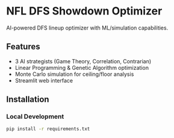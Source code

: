 # NFL DFS Showdown Optimizer

AI-powered DFS lineup optimizer with ML/simulation capabilities.

## Features
- 3 AI strategists (Game Theory, Correlation, Contrarian)
- Linear Programming & Genetic Algorithm optimization
- Monte Carlo simulation for ceiling/floor analysis
- Streamlit web interface

## Installation

### Local Development
```bash
pip install -r requirements.txt
